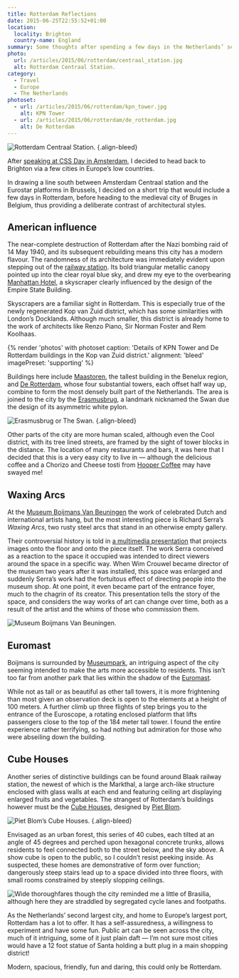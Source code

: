 ```yaml
---
title: Rotterdam Reflections
date: 2015-06-25T22:55:52+01:00
location:
  locality: Brighton
  country-name: England
summary: Some thoughts after spending a few days in the Netherlands’ second city.
photo:
  url: /articles/2015/06/rotterdam/centraal_station.jpg
  alt: Rotterdam Centraal Station.
category:
  - Travel
  - Europe
  - The Netherlands
photoset:
  - url: /articles/2015/06/rotterdam/kpn_tower.jpg
    alt: KPN Tower
  - url: /articles/2015/06/rotterdam/de_rotterdam.jpg
    alt: De Rotterdam
---
```

![](centraal_station.jpg 'Rotterdam Centraal Station.')
{.align-bleed}

After [speaking at CSS Day in Amsterdam][1], I decided to head back to Brighton via a few cities in Europe’s low countries.

In drawing a line south between Amsterdam Centraal station and the Eurostar platforms in Brussels, I decided on a short trip that would include a few days in Rotterdam, before heading to the medieval city of Bruges in Belgium, thus providing a deliberate contrast of architectural styles.

## American influence

The near-complete destruction of Rotterdam after the Nazi bombing raid of 14 May 1940, and its subsequent rebuilding means this city has a modern flavour. The randomness of its architecture was immediately evident upon stepping out of the [railway station][2]. Its bold triangular metallic canopy pointed up into the clear royal blue sky, and drew my eye to the overbearing [Manhattan Hotel][3], a skyscraper clearly influenced by the design of the Empire State Building.

Skyscrapers are a familiar sight in Rotterdam. This is especially true of the newly regenerated Kop van Zuid district, which has some similarities with London’s Docklands. Although much smaller, this district is already home to the work of architects like Renzo Piano, Sir Norman Foster and Rem Koolhaas.

{% render 'photos' with photoset
  caption: 'Details of KPN Tower and De Rotterdam buildings in the Kop van Zuid district.'
  alignment: 'bleed'
  imagePreset: 'supporting'
%}

Buildings here include [Maastoren][4], the tallest building in the Benelux region, and [De Rotterdam][5], whose four substantial towers, each offset half way up, combine to form the most densely built part of the Netherlands. The area is joined to the city by the [Erasmusbrug][6], a landmark nicknamed the Swan due the design of its asymmetric white pylon.

![](erasmusbrug.jpg 'Erasmusbrug or The Swan.')
{.align-bleed}

Other parts of the city are more human scaled, although even the Cool district, with its tree lined streets, are framed by the sight of tower blocks in the distance. The location of many restaurants and bars, it was here that I decided that this is a very easy city to live in — although the delicious coffee and a Chorizo and Cheese tosti from [Hooper Coffee][7] may have swayed me!

## Waxing Arcs

At the [Museum Boijmans Van Beuningen][8] the work of celebrated Dutch and international artists hang, but the most interesting piece is Richard Serra’s <cite>Waxing Arcs</cite>, two rusty steel arcs that stand in an otherwise empty gallery.

Their controversial history is told in [a multimedia presentation][9] that projects images onto the floor and onto the piece itself. The work Serra conceived as a reaction to the space it occupied was intended to direct viewers around the space in a specific way. When Wim Crouwel became director of the museum two years after it was installed, this space was enlarged and suddenly Serra’s work had the fortuitous effect of directing people into the museum shop. At one point, it even became part of the entrance foyer, much to the chagrin of its creator. This presentation tells the story of the space, and considers the way works of art can change over time, both as a result of the artist and the whims of those who commission them.

![](boijmans.jpg 'Museum Boijmans Van Beuningen.')

## Euromast

Boijmans is surrounded by [Museumpark][10], an intriguing aspect of the city seeming intended to make the arts more accessible to residents. This isn’t too far from another park that lies within the shadow of the [Euromast][11].

While not as tall or as beautiful as other tall towers, it is more frightening than most given an observation deck is open to the elements at a height of 100 meters. A further climb up three flights of step brings you to the entrance of the Euroscope, a rotating enclosed platform that lifts passengers close to the top of the 184 meter tall tower. I found the entire experience rather terrifying, so had nothing but admiration for those who were abseiling down the building.

## Cube Houses

Another series of distinctive buildings can be found around Blaak railway station, the newest of which is the Markthal, a large arch-like structure enclosed with glass walls at each end and featuring ceiling art displaying enlarged fruits and vegetables. The strangest of Rotterdam’s buildings however must be the [Cube Houses][12], designed by [Piet Blom][13].

![](cube_houses.jpg 'Piet Blom’s Cube Houses.')
{.align-bleed}

Envisaged as an urban forest, this series of 40 cubes, each tilted at an angle of 45 degrees and perched upon hexagonal concrete trunks, allows residents to feel connected both to the street below, and the sky above. A show cube is open to the public, so I couldn’t resist peeking inside. As suspected, these homes are demonstrative of form over function; dangerously steep stairs lead up to a space divided into three floors, with small rooms constrained by steeply slopping ceilings.

![](road.jpg 'Wide thoroughfares though the city reminded me a little of Brasilia, although here they are straddled by segregated cycle lanes and footpaths.')

As the Netherlands’ second largest city, and home to Europe’s largest port, Rotterdam has a lot to offer. It has a self-assuredness, a willingness to experiment and have some fun. Public art can be seen across the city, much of it intriguing, some of it just plain daft — I’m not sure most cities would have a 12 foot statue of Santa holding a butt plug in a main shopping district!

Modern, spacious, friendly, fun and daring, this could only be Rotterdam.

[1]: https://vimeo.com/130840833
[2]: https://en.wikipedia.org/wiki/Rotterdam_Centraal_railway_station
[3]: https://en.wikipedia.org/wiki/Millennium_Tower_(Rotterdam)
[4]: https://en.wikipedia.org/wiki/Maastoren
[5]: https://en.wikipedia.org/wiki/De_Rotterdam
[6]: https://en.wikipedia.org/wiki/Erasmusbrug
[7]: https://foursquare.com/v/hopper-coffee--bakery/4d302a752748b60c5f03d9a0
[8]: http://www.boijmans.nl/en/
[9]: http://www.boijmans.nl/en/7/calendar-exhibitions/calendaritem/1592/richard-serras-waxing-arcs
[10]: https://en.wikipedia.org/wiki/Museumpark
[11]: https://en.wikipedia.org/wiki/Euromast
[12]: https://en.wikipedia.org/wiki/Cube_house
[13]: https://en.wikipedia.org/wiki/Piet_Blom
